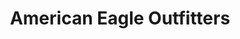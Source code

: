 ---
title: "American Eagle Outfitters"
url: /lancaster/american-eagle-outfitters/
shop: Kleidung
---